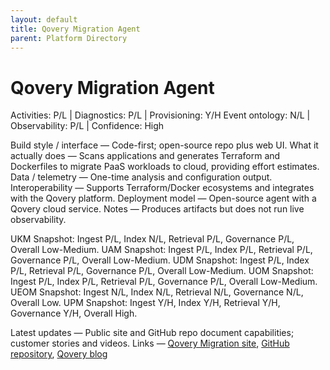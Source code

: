 ```yaml
---
layout: default
title: Qovery Migration Agent
parent: Platform Directory
---
```


# Qovery Migration Agent

Activities: P/L | Diagnostics: P/L | Provisioning: Y/H
Event ontology: N/L | Observability: P/L | Confidence: High

Build style / interface — Code-first; open-source repo plus web UI.
What it actually does — Scans applications and generates Terraform and Dockerfiles to migrate PaaS workloads to cloud, providing effort estimates.
Data / telemetry — One-time analysis and configuration output.
Interoperability — Supports Terraform/Docker ecosystems and integrates with the Qovery platform.
Deployment model — Open-source agent with a Qovery cloud service.
Notes — Produces artifacts but does not run live observability.

UKM Snapshot: Ingest P/L, Index N/L, Retrieval P/L, Governance P/L, Overall Low-Medium.
UAM Snapshot: Ingest P/L, Index P/L, Retrieval P/L, Governance P/L, Overall Low-Medium.
UDM Snapshot: Ingest P/L, Index P/L, Retrieval P/L, Governance P/L, Overall Low-Medium.
UOM Snapshot: Ingest P/L, Index P/L, Retrieval P/L, Governance P/L, Overall Low-Medium.
UEOM Snapshot: Ingest N/L, Index N/L, Retrieval N/L, Governance N/L, Overall Low.
UPM Snapshot: Ingest Y/H, Index Y/H, Retrieval Y/H, Governance Y/H, Overall High.

Latest updates — Public site and GitHub repo document capabilities; customer stories and videos.
Links — [Qovery Migration site](https://migrate.qovery.com), [GitHub repository](https://github.com/Qovery/qovery-migration-ai-agent), [Qovery blog](https://qovery.com/blog)
